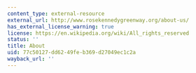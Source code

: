 ```yaml
---
content_type: external-resource
external_url: http://www.rosekennedygreenway.org/about-us/
has_external_license_warning: true
license: https://en.wikipedia.org/wiki/All_rights_reserved
status: ''
title: About
uid: 77c50127-dd62-49fe-b369-d27049ec1c2a
wayback_url: ''
---
```

